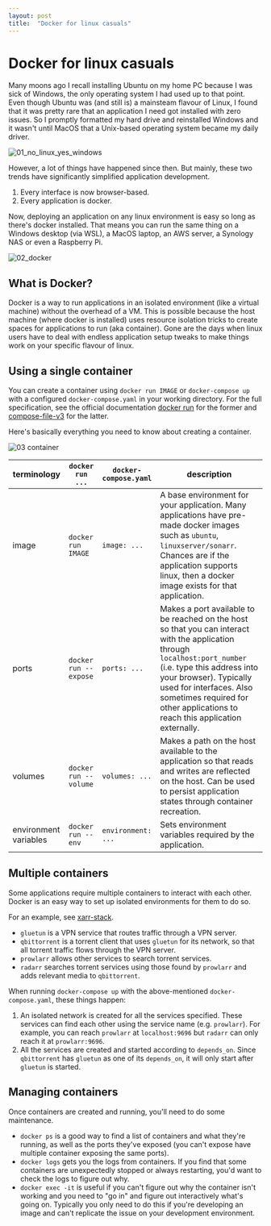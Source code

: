 ```yaml
---
layout: post
title:  "Docker for linux casuals"
---
```


# Docker for linux casuals
Many moons ago I recall installing Ubuntu on my home PC because I was sick of Windows, the only operating system I had used up to that point. Even though Ubuntu was (and still is) a mainsteam flavour of Linux, I found that it was pretty rare that an application I need got installed with zero issues. So I promptly formatted my hard drive and reinstalled Windows and it wasn't until MacOS that a Unix-based operating system became my daily driver.

![01_no_linux_yes_windows](01_no_linux_yes_windows.png)

However, a lot of things have happened since then. But mainly, these two trends have significantly simplified application development.
1. Every interface is now browser-based.
2. Every application is docker.

Now, deploying an application on any linux environment is easy so long as there's docker installed. That means you can run the same thing on a Windows desktop (via WSL), a MacOS laptop, an AWS server, a Synology NAS or even a Raspberry Pi.

![02_docker](02_docker.png)

## What is Docker? 
Docker is a way to run applications in an isolated environment (like a virtual machine) without the overhead of a VM.
This is possible because the host machine (where docker is installed) uses resource isolation tricks to create spaces for applications to run (aka container).
Gone are the days when linux users have to deal with endless application setup tweaks to make things work on your specific flavour of linux. 

## Using a single container
You can create a container using `docker run IMAGE` or `docker-compose up` with a configured `docker-compose.yaml` in your working directory.
For the full specification, see the official documentation [docker run](https://docs.docker.com/engine/reference/commandline/run/) for the former and [compose-file-v3](https://docs.docker.com/compose/compose-file/compose-file-v3/) for the latter.

Here's basically everything you need to know about creating a container.

![03 container](03_container.png)

| terminology | `docker run ...` | `docker-compose.yaml` | description |
| ---- | ---- | ---- | ---- | 
| image | `docker run IMAGE` | `image: ...` | A base environment for your application. Many applications have pre-made docker images such as `ubuntu`, `linuxserver/sonarr`. Chances are if the application supports linux, then a docker image exists for that application. | 
| ports | `docker run --expose` | `ports: ...` | Makes a port available to be reached on the host so that you can interact with the application through `localhost:port_number` (i.e. type this address into your browser). Typically used for interfaces. Also sometimes required for other applications to reach this application externally. | 
| volumes | `docker run --volume` | `volumes: ...` | Makes a path on the host available to the application so that reads and writes are reflected on the host. Can be used to persist application states through container recreation. |
| environment variables | `docker run --env` | `environment: ...` | Sets environment variables required by the application. |

## Multiple containers
Some applications require multiple containers to interact with each other.
Docker is an easy way to set up isolated environments for them to do so.

For an example, see [xarr-stack](https://github.com/tianle91/xarr-stack/blob/main/docker-compose.yaml).
- `gluetun` is a VPN service that routes traffic through a VPN server.
- `qbittorrent` is a torrent client that uses `gluetun` for its network, so that all torrent traffic flows through the VPN server.
- `prowlarr` allows other services to search torrent services. 
- `radarr` searches torrent services using those found by `prowlarr` and adds relevant media to `qbittorrent`.

When running `docker-compose up` with the above-mentioned `docker-compose.yaml`, these things happen:
1. An isolated network is created for all the services specified. These services can find each other using the service name (e.g. `prowlarr`). For example, you can reach `prowlarr` at `localhost:9696` but `radarr` can only reach it at `prowlarr:9696`.
2. All the services are created and started according to `depends_on`. Since `qbittorrent` has `gluetun` as one of its `depends_on`, it will only start after `gluetun` is started. 

## Managing containers
Once containers are created and running, you'll need to do some maintenance.
- `docker ps` is a good way to find a list of containers and what they're running, as well as the ports they've exposed (you can't expose have multiple container exposing the same ports).
- `docker logs` gets you the logs from containers. If you find that some containers are unexpectedly stopped or always restarting, you'd want to check the logs to figure out why. 
- `docker exec -it` is useful if you can't figure out why the container isn't working and you need to "go in" and figure out interactively what's going on. Typically you only need to do this if you're developing an image and can't replicate the issue on your development environment.
